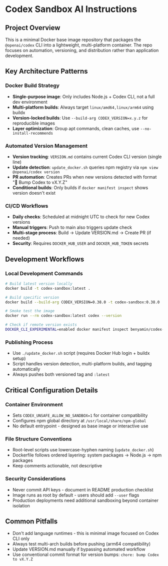 # Codex Sandbox AI Instructions

## Project Overview
This is a minimal Docker base image repository that packages the `@openai/codex` CLI into a lightweight, multi-platform container. The repo focuses on automation, versioning, and distribution rather than application development.

## Key Architecture Patterns

### Docker Build Strategy
- **Single-purpose image**: Only includes Node.js + Codex CLI, not a full dev environment
- **Multi-platform builds**: Always target `linux/amd64,linux/arm64` using buildx
- **Version-locked builds**: Use `--build-arg CODEX_VERSION=x.y.z` for reproducible images
- **Layer optimization**: Group apt commands, clean caches, use `--no-install-recommends`

### Automated Version Management
- **Version tracking**: `VERSION.md` contains current Codex CLI version (single line)
- **Update detection**: `update_docker.sh` queries npm registry via `npm view @openai/codex version`
- **PR automation**: Creates PRs when new versions detected with format "🚀 Bump Codex to vX.Y.Z"
- **Conditional builds**: Only builds if `docker manifest inspect` shows version doesn't exist

### CI/CD Workflows
- **Daily checks**: Scheduled at midnight UTC to check for new Codex versions
- **Manual triggers**: Push to main also triggers update check
- **Multi-stage process**: Build → Update VERSION.md → Create PR (if needed)
- **Security**: Requires `DOCKER_HUB_USER` and `DOCKER_HUB_TOKEN` secrets

## Development Workflows

### Local Development Commands
```bash
# Build latest version locally
docker build -t codex-sandbox:latest .

# Build specific version
docker build --build-arg CODEX_VERSION=0.38.0 -t codex-sandbox:0.38.0 .

# Smoke test the image
docker run --rm codex-sandbox:latest codex --version

# Check if remote version exists
DOCKER_CLI_EXPERIMENTAL=enabled docker manifest inspect benyamin/codex-sandbox:0.38.0
```

### Publishing Process
- Use `./update_docker.sh` script (requires Docker Hub login + buildx setup)
- Script handles version detection, multi-platform builds, and tagging automatically
- Always pushes both versioned tag and `:latest`

## Critical Configuration Details

### Container Environment
- Sets `CODEX_UNSAFE_ALLOW_NO_SANDBOX=1` for container compatibility
- Configures npm global directory at `/usr/local/share/npm-global`
- No default entrypoint - designed as base image or interactive use

### File Structure Conventions
- Root-level scripts use lowercase-hyphen naming (`update_docker.sh`)
- Dockerfile follows ordered layering: system packages → Node.js → npm packages
- Keep comments actionable, not descriptive

### Security Considerations
- Never commit API keys - document in README production checklist
- Image runs as root by default - users should add `--user` flags
- Production deployments need additional sandboxing beyond container isolation

## Common Pitfalls
- Don't add language runtimes - this is minimal image focused on Codex CLI only
- Always test multi-arch builds before pushing (arm64 compatibility)
- Update VERSION.md manually if bypassing automated workflow
- Use conventional commit format for version bumps: `chore: bump Codex to vX.Y.Z`